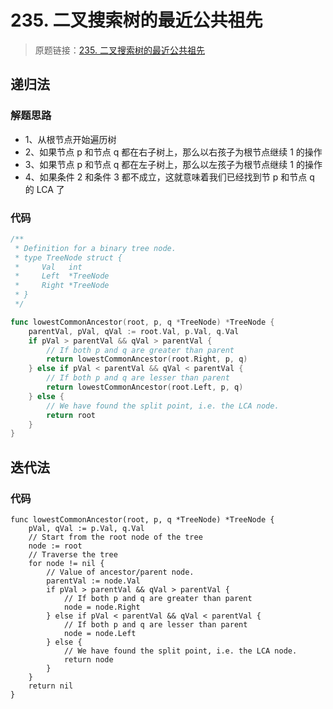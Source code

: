 # 235. 二叉搜索树的最近公共祖先
> 原题链接：[235. 二叉搜索树的最近公共祖先](https://leetcode-cn.com/problems/lowest-common-ancestor-of-a-binary-search-tree/)
## 递归法
### 解题思路
* 1、从根节点开始遍历树
* 2、如果节点 p 和节点 q 都在右子树上，那么以右孩子为根节点继续 1 的操作
* 3、如果节点 p 和节点 q 都在左子树上，那么以左孩子为根节点继续 1 的操作
* 4、如果条件 2 和条件 3 都不成立，这就意味着我们已经找到节 p 和节点 q 的 LCA 了

### 代码
```go
/**
 * Definition for a binary tree node.
 * type TreeNode struct {
 *     Val   int
 *     Left  *TreeNode
 *     Right *TreeNode
 * }
 */

func lowestCommonAncestor(root, p, q *TreeNode) *TreeNode {
	parentVal, pVal, qVal := root.Val, p.Val, q.Val
	if pVal > parentVal && qVal > parentVal {
		// If both p and q are greater than parent
		return lowestCommonAncestor(root.Right, p, q)
	} else if pVal < parentVal && qVal < parentVal {
		// If both p and q are lesser than parent
		return lowestCommonAncestor(root.Left, p, q)
	} else {
		// We have found the split point, i.e. the LCA node.
		return root
	}
}
```
## 迭代法
### 代码
```
func lowestCommonAncestor(root, p, q *TreeNode) *TreeNode {
	pVal, qVal := p.Val, q.Val
	// Start from the root node of the tree
	node := root
	// Traverse the tree
	for node != nil {
		// Value of ancestor/parent node.
		parentVal := node.Val
		if pVal > parentVal && qVal > parentVal {
			// If both p and q are greater than parent
			node = node.Right
		} else if pVal < parentVal && qVal < parentVal {
			// If both p and q are lesser than parent
			node = node.Left
		} else {
			// We have found the split point, i.e. the LCA node.
			return node
		}
	}
	return nil
}
```
